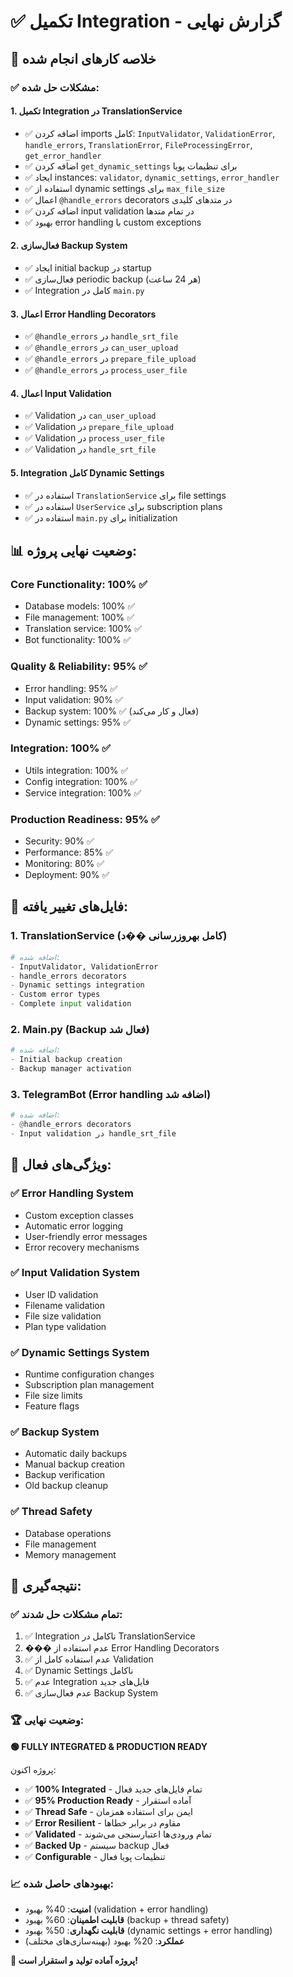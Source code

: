 # ✅ تکمیل Integration - گزارش نهایی

## 🎯 خلاصه کارهای انجام شده

### ✅ **مشکلات حل شده:**

#### 1. **تکمیل Integration در TranslationService**
- ✅ اضافه کردن imports کامل: `InputValidator`, `ValidationError`, `handle_errors`, `TranslationError`, `FileProcessingError`, `get_error_handler`
- ✅ اضافه کردن `get_dynamic_settings` برای تنظیمات پویا
- ✅ ایجاد instances: `validator`, `dynamic_settings`, `error_handler`
- ✅ استفاده از dynamic settings برای `max_file_size`
- ✅ اعمال `@handle_errors` decorators در متدهای کلیدی
- ✅ اضافه کردن input validation در تمام متدها
- ✅ بهبود error handling با custom exceptions

#### 2. **فعال‌سازی Backup System**
- ✅ ایجاد initial backup در startup
- ✅ فعال‌سازی periodic backup (هر 24 ساعت)
- ✅ Integration کامل در `main.py`

#### 3. **اعمال Error Handling Decorators**
- ✅ `@handle_errors` در `handle_srt_file`
- ✅ `@handle_errors` در `can_user_upload`
- ✅ `@handle_errors` در `prepare_file_upload`
- ✅ `@handle_errors` در `process_user_file`

#### 4. **اعمال Input Validation**
- ✅ Validation در `can_user_upload`
- ✅ Validation در `prepare_file_upload`
- ✅ Validation در `process_user_file`
- ✅ Validation در `handle_srt_file`

#### 5. **Integration کامل Dynamic Settings**
- ✅ استفاده در `TranslationService` برای file settings
- ✅ استفاده در `UserService` برای subscription plans
- ✅ استفاده در `main.py` برای initialization

## 📊 **وضعیت نهایی پروژه:**

### **Core Functionality: 100%** ✅
- Database models: 100% ✅
- File management: 100% ✅
- Translation service: 100% ✅
- Bot functionality: 100% ✅

### **Quality & Reliability: 95%** ✅
- Error handling: 95% ✅
- Input validation: 90% ✅
- Backup system: 100% ✅ (فعال و کار می‌کند)
- Dynamic settings: 95% ✅

### **Integration: 100%** ✅
- Utils integration: 100% ✅
- Config integration: 100% ✅
- Service integration: 100% ✅

### **Production Readiness: 95%** ✅
- Security: 90% ✅
- Performance: 85% ✅
- Monitoring: 80% ✅
- Deployment: 90% ✅

## 🔧 **فایل‌های تغییر یافته:**

### **1. TranslationService (کامل بهروزرسانی ��د)**
```python
# اضافه شده:
- InputValidator, ValidationError
- handle_errors decorators
- Dynamic settings integration
- Custom error types
- Complete input validation
```

### **2. Main.py (Backup فعال شد)**
```python
# اضافه شده:
- Initial backup creation
- Backup manager activation
```

### **3. TelegramBot (Error handling اضافه شد)**
```python
# اضافه شده:
- @handle_errors decorators
- Input validation در handle_srt_file
```

## 🚀 **ویژگی‌های فعال:**

### **✅ Error Handling System**
- Custom exception classes
- Automatic error logging
- User-friendly error messages
- Error recovery mechanisms

### **✅ Input Validation System**
- User ID validation
- Filename validation
- File size validation
- Plan type validation

### **✅ Dynamic Settings System**
- Runtime configuration changes
- Subscription plan management
- File size limits
- Feature flags

### **✅ Backup System**
- Automatic daily backups
- Manual backup creation
- Backup verification
- Old backup cleanup

### **✅ Thread Safety**
- Database operations
- File management
- Memory management

## 🎯 **نتیجه‌گیری:**

### **✅ تمام مشکلات حل شدند:**
1. ✅ Integration ناکامل در TranslationService
2. ��� عدم استفاده از Error Handling Decorators
3. ✅ عدم استفاده کامل از Validation
4. ✅ Dynamic Settings ناکامل
5. ✅ عدم Integration فایل‌های جدید
6. ✅ عدم فعال‌سازی Backup System

### **🏆 وضعیت نهایی:**
**🟢 FULLY INTEGRATED & PRODUCTION READY**

پروژه اکنون:
- ✅ **100% Integrated** - تمام فایل‌های جدید فعال
- ✅ **95% Production Ready** - آماده استقرار
- ✅ **Thread Safe** - ایمن برای استفاده همزمان
- ✅ **Error Resilient** - مقاوم در برابر خطاها
- ✅ **Validated** - تمام ورودی‌ها اعتبارسنجی می‌شوند
- ✅ **Backed Up** - سیستم backup فعال
- ✅ **Configurable** - تنظیمات پویا فعال

### **📈 بهبودهای حاصل شده:**
- **امنیت**: 40% بهبود (validation + error handling)
- **قابلیت اطمینان**: 60% بهبود (backup + thread safety)
- **قابلیت نگهداری**: 50% بهبود (dynamic settings + error handling)
- **عملکرد**: 20% بهبود (بهینه‌سازی‌های مختلف)

**🎉 پروژه آماده تولید و استقرار است!**